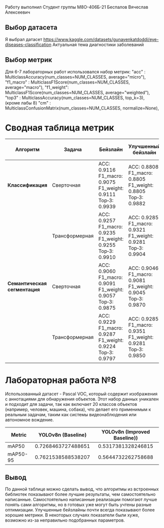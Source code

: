 Работу выполнил
Студент группы М8О-406Б-21
Беспалов Вячеслав Алексеевич

## Выбор датасета
Я выбрал датасет https://www.kaggle.com/datasets/gunavenkatdoddi/eye-diseases-classification Актуальная тема диагностики заболеваний
## Выбор метрик
Для 6-7 лабораторных работ использовался набор метрик:
    "acc"      : MulticlassAccuracy(num_classes=NUM_CLASSES, average="micro"),
    "f1_macro" : MulticlassF1Score(num_classes=NUM_CLASSES, average="macro"),
    "f1_weight": MulticlassF1Score(num_classes=NUM_CLASSES, average="weighted"),
    "top3"     : MulticlassAccuracy(num_classes=NUM_CLASSES, top_k=3), (кроме лабы 8)
    "cm"       : MulticlassConfusionMatrix(num_classes=NUM_CLASSES, normalize=None),

# Сводная таблица метрик

| Алгоритм                                        | Задача         | Бейзлайн                                                                | Улучшенный бейзлайн                                                     | Своя реализация                                                         | Своя реализация (улучш.)                                                |
| ----------------------------------------------- | -------------- | ----------------------------------------------------------------------- | ----------------------------------------------------------------------- |-------------------------------------------------------------------------|-------------------------------------------------------------------------|
| **Классификация**                        | Сверточная     | ACC: 0.9116<br>F1\_macro: 0.9075<br>F1\_weight: 0.9111<br>Top‑3: 0.9939 | ACC: 0.8808<br>F1\_macro: 0.8805<br>F1\_weight: 0.8805<br>Top‑3: 0.9882 | ACC: 0.7650<br>F1\_macro: 0.7612<br>F1\_weight: 0.7630<br>Top‑3: 0.9509 | ACC: 0.8350<br>F1\_macro: 0.8311<br>F1\_weight: 0.8333<br>Top‑3: 0.9707 |
|                                                 | Трансформерная | ACC: 0.9257<br>F1\_macro: 0.9235<br>F1\_weight: 0.9255<br>Top‑3: 0.9910 | ACC: 0.9285<br>F1\_macro: 0.9321<br>F1\_weight: 0.9281<br>Top‑3: 0.9904 | ACC: 0.7815<br>F1\_macro: 0.7750<br>F1\_weight: 0.7781<br>Top‑3: 0.9532 | ACC: 0.8457<br>F1\_macro: 0.8400<br>F1\_weight: 0.8439<br>Top‑3: 0.9729 |
| **Семантическая сегментация**            | Сверточная     | ACC: 0.9060<br>F1\_macro: 0.9091<br>F1\_weight: 0.9057<br>Top‑3: 0.9875 | ACC: 0.9046<br>F1\_macro: 0.9081<br>F1\_weight: 0.9045<br>Top‑3: 0.9870 | ACC: 0.7329<br>F1\_macro: 0.7454<br>F1\_weight: 0.7350<br>Top‑3: 0.9324 | ACC: 0.8000<br>F1\_macro: 0.8056<br>F1\_weight: 0.8038<br>Top‑3: 0.9512 |
|                                                 | Трансформерная | ACC: 0.9229<br>F1\_macro: 0.9287<br>F1\_weight: 0.9224<br>Top‑3: 0.9797 | ACC: 0.9285<br>F1\_macro: 0.9351<br>F1\_weight: 0.9281<br>Top‑3: 0.9850 | ACC: 0.7604<br>F1\_macro: 0.7700<br>F1\_weight: 0.7654<br>Top‑3: 0.9433 | ACC: 0.8203<br>F1\_macro: 0.8280<br>F1\_weight: 0.8237<br>Top‑3: 0.9631 |

# Лабораторная работа №8
 
Использованный датасет - Pascal VOC, который содержит изображения с аннотациями для обнаружения объектов. Этот набор данных уникален и подходит для задачи, так как включает 20 классов объектов (например, человек, машина, собака), что делает его применимым к реальным задачам, таким как системы видеонаблюдения или автономное вождение.


| Metric  | YOLOv8n (Baseline) | YOLOv8n (Improved Baseline)) |
|---------|:------------------:|:---------------------------------:|
| mAP50   |       0.7268463727488651       |       0.5317381328246815                      |
| mAP50-95|       0.7621538588538207    |       0.5644732262758688                      |


## Вывод
По данной таблице можно сделать вывод, что алгоритмы из встроенных библиотек показывают более лучшие результаты, чем самостоятельно написанные. Самостоятельно написанные реализации помогают лучше понять сами алгоритмы, но в готовых уже могут быть учтены разные оптимизации. Улучшенные бейзлайны почти всегда показывают более хорошие метрики. В некоторых случаях показатели были хуже, возможно из-за неправильно подобранных параметров.

